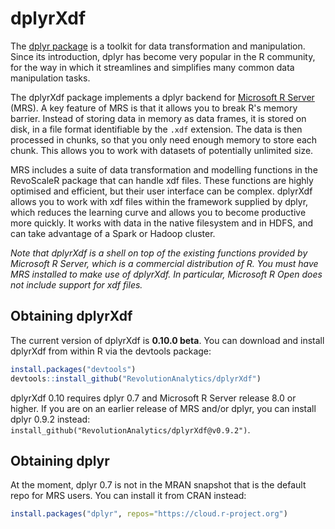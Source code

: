 # dplyrXdf

The [dplyr package](https://cran.r-project.org/package=dplyr) is a toolkit for data transformation and manipulation. Since its introduction, dplyr has become very popular in the R community, for the way in which it streamlines and simplifies many common data manipulation tasks.

The dplyrXdf package implements a dplyr backend for [Microsoft R Server](https://www.microsoft.com/en-au/cloud-platform/r-server) (MRS). A key feature of MRS is that it allows you to break R's memory barrier. Instead of storing data in memory as data frames, it is stored on disk, in a file format identifiable by the `.xdf` extension. The data is then processed in chunks, so that you only need enough memory to store each chunk. This allows you to work with datasets of potentially unlimited size.

MRS includes a suite of data transformation and modelling functions in the RevoScaleR package that can handle xdf files. These functions are highly optimised and efficient, but their user interface can be complex. dplyrXdf allows you to work with xdf files within the framework supplied by dplyr, which reduces the learning curve and allows you to become productive more quickly. It works with data in the native filesystem and in HDFS, and can take advantage of a Spark or Hadoop cluster.

_Note that dplyrXdf is a shell on top of the existing functions provided by Microsoft R Server, which is a commercial distribution of R. You must have MRS installed to make use of dplyrXdf. In particular, Microsoft R Open does not include support for xdf files._

## Obtaining dplyrXdf

The current version of dplyrXdf is **0.10.0 beta**. You can download and install dplyrXdf from within R via the devtools package:

```r
install.packages("devtools")
devtools::install_github("RevolutionAnalytics/dplyrXdf")
```

dplyrXdf 0.10 requires dplyr 0.7 and Microsoft R Server release 8.0 or higher. If you are on an earlier release of MRS and/or dplyr, you can install dplyr 0.9.2 instead: `install_github("RevolutionAnalytics/dplyrXdf@v0.9.2")`.

## Obtaining dplyr

At the moment, dplyr 0.7 is not in the MRAN snapshot that is the default repo for MRS users. You can install it from CRAN instead:

```r
install.packages("dplyr", repos="https://cloud.r-project.org")
```

